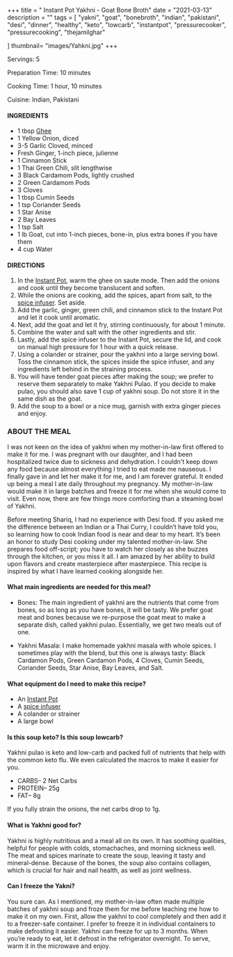 +++
title = " Instant Pot Yakhni - Goat Bone Broth"
date = "2021-03-13"
description = ""
tags = [
    "yakni",
    "goat",
    "bonebroth",
    "indian",
    "pakistani",
    "desi",
    "dinner",
    "healthy",
    "keto",
    "lowcarb",
    "instantpot",
    "pressurecooker",
    "pressurecooking",
    "thejamilghar"
    
]
thumbnail= "images/Yahkni.jpg"
+++

Servings: 5 <!--more-->

Preparation Time: 10 minutes 

Cooking Time: 1 hour, 10 minutes 

Cuisine: Indian, Pakistani  

#### INGREDIENTS 

* 1 tbsp [Ghee](https://amzn.to/3vmpBaf)
* 1 Yellow Onion, diced 
* 3-5 Garlic Cloved, minced
* Fresh Ginger, 1-inch piece, julienne 
* 1 Cinnamon Stick 
* 1 Thai Green Chili, slit lengthwise
* 3 Black Cardamom Pods, lightly crushed 
* 2 Green Cardamom Pods
* 3 Cloves 
* 1 tbsp Cumin Seeds 
* 1 tsp Coriander Seeds 
* 1 Star Anise 
* 2 Bay Leaves 
* 1 tsp Salt 
* 1 lb Goat, cut into 1-inch pieces, bone-in, plus extra bones if you have them 
* 4 cup Water 

#### DIRECTIONS 
1. In the [Instant Pot](https://amzn.to/3qLtTEw), warm the ghee on saute mode. Then add the onions and cook until they become translucent and soften. 
2. While the onions are cooking, add the spices, apart from salt, to the [spice infuser](https://amzn.to/38zcQ2w). Set aside. 
3. Add the garlic, ginger, green chili, and cinnamon stick to the Instant Pot and let it cook until aromatic. 
4. Next, add the goat and let it fry, stirring continuously, for about 1 minute. 
5. Combine the water and salt with the other ingredients and stir. 
6. Lastly, add the spice infuser to the Instant Pot, secure the lid, and cook on manual high pressure for 1 hour with a quick release. 
7. Using a colander or strainer, pour the yakhni into a large serving bowl. Toss the cinnamon stick, the spices inside the spice infuser, and any ingredients left behind in the straining process. 
8. You will have tender goat pieces after making the soup; we prefer to reserve them separately to make Yakhni Pulao. If you decide to make pulao, you should also save 1 cup of yakhni soup. Do not store it in the same dish as the goat. 
9. Add the soup to a bowl or a nice mug, garnish with extra ginger pieces and enjoy.  

### ABOUT THE MEAL 

I was not keen on the idea of yakhni when my mother-in-law first offered to make it for me. I was pregnant with our daughter, and I had been hospitalized twice due to sickness and dehydration.  I couldn't keep down any food because almost everything I tried to eat made me nauseous. I finally gave in and let her make it for me, and I am forever grateful. It ended up being a meal I ate daily throughout my pregnancy. My mother-in-law would make it in large batches and freeze it for me when she would come to visit. Even now, there are few things more comforting than a steaming bowl of Yakhni. 

Before meeting Shariq, I had no experience with Desi food. If you asked me the difference between an Indian or a Thai Curry, I couldn’t have told you, so learning how to cook Indian food is near and dear to my heart. It’s been an honor to study Desi cooking under my talented mother-in-law. She prepares food off-script; you have to watch her closely as she buzzes through the kitchen, or you miss it all. I am amazed by her ability to build upon flavors and create masterpiece after masterpiece. This recipe is inspired by what I have learned cooking alongside her.

#### What main ingredients are needed for this meal?

* Bones: The main ingredient of yakhni are the nutrients that come from bones, so as long as you have bones, it will be tasty. We prefer goat meat and bones because we re-purpose the goat meat to make a separate dish, called yakhni pulao. Essentially, we get two meals out of one. 

* Yakhni Masala: I make homemade yakhni masala with whole spices. I sometimes play with the blend, but this one is always tasty: Black Cardamon Pods, Green Cardamon Pods, 4 Cloves, Cumin Seeds, Coriander Seeds, Star Anise, Bay Leaves, and Salt.   

#### What equipment do I need to make this recipe?

* An [Instant Pot](https://amzn.to/3rJtgwM)
* A [spice infuser](https://amzn.to/3lhIYN1)
* A colander or strainer 
* A large bowl 

#### Is this soup keto? Is this soup lowcarb?

Yakhni pulao is keto and low-carb and packed full of nutrients that help with the common keto flu. We even calculated the macros to make it easier for you. 

* CARBS– 2 Net Carbs
* PROTEIN– 25g
* FAT– 8g

If you fully strain the onions, the net carbs drop to 1g.

#### What is Yakhni good for? 

Yakhni is highly nutritious and a meal all on its own. It has soothing qualities, helpful for people with colds, stomachaches, and morning sickness well. The meat and spices marinate to create the soup, leaving it tasty and mineral-dense. Because of the bones, the soup also contains collagen, which is crucial for hair and nail health, as well as joint wellness.

#### Can I freeze the Yakni?

You sure can. As I mentioned, my mother-in-law often made multiple batches of yakhni soup and froze them for me before teaching me how to make it on my own. First, allow the yakhni to cool completely and then add it to a freezer-safe container. I prefer to freeze it in individual containers to make defrosting it easier. Yakhni can freeze for up to 3 months. When you’re ready to eat, let it defrost in the refrigerator overnight. To serve, warm it in the microwave and enjoy. 
